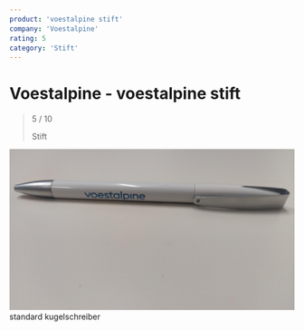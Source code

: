 ```yaml
---
product: 'voestalpine stift'
company: 'Voestalpine'
rating: 5
category: 'Stift'
---
```


# Voestalpine - voestalpine stift
>
> 5 / 10
>
> Stift

![voestalpine stift](./assets/voestalpine-voestalpine-stift-d344f618-7b4a-49a1-8d66-43a78a05a088.jpg)
standard kugelschreiber
